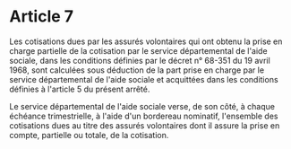 # Article 7

Les cotisations dues par les assurés volontaires qui ont obtenu la prise en charge partielle de la cotisation par le service départemental de l'aide sociale, dans les conditions définies par le décret n° 68-351 du 19 avril 1968, sont calculées sous déduction de la part prise en charge par le service départemental de l'aide sociale et acquittées dans les conditions définies à l'article 5 du présent arrêté.

Le service départemental de l'aide sociale verse, de son côté, à chaque échéance trimestrielle, à l'aide d'un bordereau nominatif, l'ensemble des cotisations dues au titre des assurés volontaires dont il assure la prise en compte, partielle ou totale, de la cotisation.

